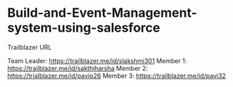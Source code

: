 # Build-and-Event-Management-system-using-salesforce 

Trailblazer URL

Team Leader: https://trailblazer.me/id/slakshmi301
Member 1: https://trailblazer.me/id/sakthiharsha
Member 2: https://trialblazer.me/id/pavip26
Member 3: https://trailblazer.me/id/pavi32
